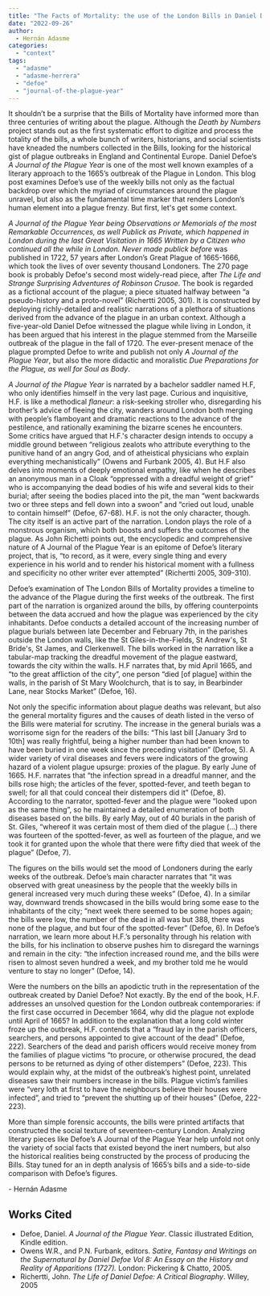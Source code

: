 ```yaml
---
title: "The Facts of Mortality: the use of the London Bills in Daniel Dafoe’s A Journal of the Plague Year."
date: "2022-09-26"
author:
  - Hernán Adasme
categories: 
  - "context"
tags: 
  - "adasme"
  - "adasme-herrera"
  - "defoe"
  - "journal-of-the-plague-year"
---
```


It shouldn’t be a surprise that the Bills of Mortality have informed more than three centuries of writing about the plague. Although the _Death by Numbers_ project stands out as the first systematic effort to digitize and process the totality of the bills, a whole bunch of writers, historians, and social scientists have kneaded the numbers collected in the Bills, looking for the historical gist of plague outbreaks in England and Continental Europe. Daniel Defoe’s _A Journal of the Plague Year_ is one of the most well known examples of a literary approach to the 1665’s outbreak of the Plague in London. This blog post examines Defoe’s use of the weekly bills not only as the factual backdrop over which the myriad of circumstances around the plague unravel, but also as the fundamental time marker that renders London’s human element into a plague frenzy. But first, let's get some context.

_A Journal of the Plague Year being Observations or Memorials of the most Remarkable Occurrences, as well Publick as Private, which happened in London during the last Great Visitation in 1665 Written by a Citizen who continued all the while in London. Never made publick before_ was published in 1722, 57 years after London’s Great Plague of 1665-1666, which took the lives of over seventy thousand Londoners. The 270 page book is probably Defoe's second most widely-read piece, after _The Life and Strange Surprising Adventures of Robinson Crusoe_. The book is regarded as a fictional account of the plague; a piece situated halfway between “a pseudo-history and a proto-novel” (Richertti 2005, 301). It is constructed by deploying richly-detailed and realistic narrations of a plethora of situations derived from the advance of the plague in an urban context. Although a five-year-old Daniel Defoe witnessed the plague while living in London, it has been argued that his interest in the plague stemmed from the Marseille outbreak of the plague in the fall of 1720. The ever-present menace of the plague prompted Defoe to write and publish not only _A Journal of the Plague Year_, but also the more didactic and moralistic _Due Preparations for the Plague, as well for Soul as Body_.

_A Journal of the Plague Year_ is narrated by a bachelor saddler named H.F, who only identifies himself in the very last page. Curious and inquisitive, H.F. is like a methodical _flaneur_: a risk-seeking stroller who, disregarding his brother’s advice of fleeing the city, wanders around London both merging with people’s flamboyant and dramatic reactions to the advance of the pestilence, and rationally examining the bizarre scenes he encounters. Some critics have argued that H.F.'s character design intends to occupy a middle ground between “religious zealots who attribute everything to the punitive hand of an angry God, and of atheistical physicians who explain everything mechanistically” (Owens and Furbank 2005, 4). But H.F also delves into moments of deeply emotional empathy, like when he describes an anonymous man in a Cloak “oppressed with a dreadful weight of grief” who is accompanying the dead bodies of his wife and several kids to their burial; after seeing the bodies placed into the pit, the man “went backwards two or three steps and fell down into a swoon” and “cried out loud, unable to contain himself” (Defoe, 67-68). H.F. is not the only character, though. The city itself is an active part of the narration. London plays the role of a monstrous organism, which both boosts and suffers the outcomes of the plague. As John Richetti points out, the encyclopedic and comprehensive nature of A Journal of the Plague Year is an epitome of Defoe’s literary project, that is, “to record, as it were, every single thing and every experience in his world and to render his historical moment with a fullness and specificity no other writer ever attempted” (Richertti 2005, 309-310).

Defoe’s examination of The London Bills of Mortality provides a timeline to the advance of the Plague during the first weeks of the outbreak. The first part of the narration is organized around the bills, by offering counterpoints between the data accrued and how the plague was experienced by the city inhabitants. Defoe conducts a detailed account of the increasing number of plague burials between late December and February 7th, in the parishes outside the London walls, like the St Giles-in-the-Fields, St Andrew's, St Bride's, St James, and Clerkenwell. The bills worked in the narration like a tabular-map tracking the dreadful movement of the plague eastward, towards the city within the walls. H.F narrates that, by mid April 1665, and “to the great affliction of the city”, one person “died \[of plague\] within the walls, in the parish of St Mary Woolchurch, that is to say, in Bearbinder Lane, near Stocks Market” (Defoe, 16).

Not only the specific information about plague deaths was relevant, but also the general mortality figures and the causes of death listed in the verso of the Bills were material for scrutiny. The increase in the general burials was a worrisome sign for the readers of the bills: “This last bill \[January 3rd to 10th\] was really frightful, being a higher number than had been known to have been buried in one week since the preceding visitation” (Defoe, 5). A wider variety of viral diseases and fevers were indicators of the growing hazard of a violent plague upsurge: proxies of the plague. By early June of 1665. H.F. narrates that “the infection spread in a dreadful manner, and the bills rose high; the articles of the fever, spotted-fever, and teeth began to swell; for all that could conceal their distempers did it” (Defoe, 8). According to the narrator, spotted-fever and the plague were “looked upon as the same thing”, so he maintained a detailed enumeration of both diseases based on the bills. By early May, out of 40 burials in the parish of St. Giles, “whereof it was certain most of them died of the plague (...) there was fourteen of the spotted-fever, as well as fourteen of the plague, and we took it for granted upon the whole that there were fifty died that week of the plague” (Defoe, 7).

The figures on the bills would set the mood of Londoners during the early weeks of the outbreak. Defoe’s main character narrates that “it was observed with great uneasiness by the people that the weekly bills in general increased very much during these weeks” (Defoe, 4). In a similar way, downward trends showcased in the bills would bring some ease to the inhabitants of the city; “next week there seemed to be some hopes again; the bills were low, the number of the dead in all was but 388, there was none of the plague, and but four of the spotted-fever” (Defoe, 6). In Defoe’s narration, we learn more about H.F.’s personality through his relation with the bills, for his inclination to observe pushes him to disregard the warnings and remain in the city: “the infection increased round me, and the bills were risen to almost seven hundred a week, and my brother told me he would venture to stay no longer” (Defoe, 14).

Were the numbers on the bills an apodictic truth in the representation of the outbreak created by Daniel Defoe? Not exactly. By the end of the book, H.F. addresses an unsolved question for the London outbreak contemporaries: if the first case occurred in December 1664, why did the plague not explode until April of 1665? In addition to the explanation that a long cold winter froze up the outbreak, H.F. contends that a “fraud lay in the parish officers, searchers, and persons appointed to give account of the dead” (Defoe, 222). Searchers of the dead and parish officers would receive money from the families of plague victims “to procure, or otherwise procured, the dead persons to be returned as dying of other distempers” (Defoe, 223). This would explain why, at the midst of the outbreak’s highest point, unrelated diseases saw their numbers increase in the bills. Plague victim’s families were “very loth at first to have the neighbours believe their houses were infected”, and tried to “prevent the shutting up of their houses” (Defoe, 222-223).

More than simple forensic accounts, the bills were printed artifacts that constructed the social texture of seventeen-century London. Analyzing literary pieces like Defoe’s A Journal of the Plague Year help unfold not only the variety of social facts that existed beyond the inert numbers, but also the historical realities being constructed by the process of producing the Bills. Stay tuned for an in depth analysis of 1665’s bills and a side-to-side comparison with Defoe’s figures.

\- Hernán Adasme

## Works Cited

- Defoe, Daniel. _A Journal of the Plague Year_. Classic illustrated Edition, Kindle edition.
- Owens W.R., and P.N. Furbank, editors. _Satire, Fantasy and Writings on the Supernatural by Daniel Defoe Vol 8: An Essay on the History and Reality of Apparitions (1727)._ London: Pickering & Chatto, 2005.
- Richertti, John. _The Life of Daniel Defoe: A Critical Biography_. Willey, 2005
